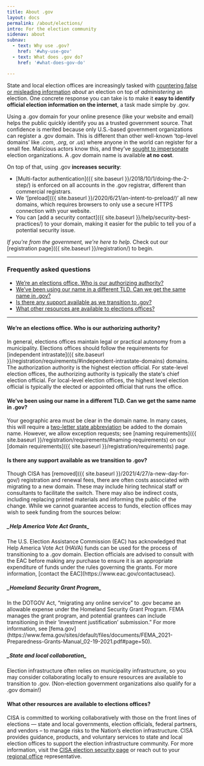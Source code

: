 ```yaml
---
title: About .gov
layout: docs
permalink: /about/elections/
intro: For the election community
sidenav: about
subnav:
  - text: Why use .gov?
    href: '#why-use-gov'
  - text: What does .gov do?
    href: '#what-does-gov-do'

---
```

State and local election offices are increasingly tasked with [countering false or misleading information](https://www.cisa.gov/mdm) _about_ an election on top of _administering_ an election. One concrete response you can take is to make it **easy to identify official election information on the internet**, a task made simple by .gov.  

Using a .gov domain for your online presence (like your website and email) helps the public quickly identify you as a trusted government source. That confidence is merited because only U.S.-based government organizations can register a .gov domain. This is different than other well-known ‘top-level domains’ like _.com_, _.org_, or _.us_) where anyone in the world can register for a small fee. Malicious actors know this, and they’ve [sought to impersonate](https://www.ic3.gov/Media/Y2020/PSA201002) election organizations. A .gov domain name is available **at no cost**.

On top of that, using .gov **increases security**:
* [Multi-factor authentication]({{ site.baseurl }}/2018/10/1/doing-the-2-step/) is enforced on all accounts in the .gov registrar, different than commercial registrars.
* We ‘[preload]({{ site.baseurl }}/2020/6/21/an-intent-to-preload/)’ all new domains, which requires browsers to only use a secure HTTPS connection with your website.
* You can [add a security contact]({{ site.baseurl }}/help/security-best-practices/) to your domain, making it easier for the public to tell you of a potential security issue.

_If you're from the government, we're here to help_. Check out our [registration page]({{ site.baseurl }}/registration/) to begin.

- - -
### Frequently asked questions

* [We’re an elections office. Who is our authorizing authority?](#were-an-elections-office-who-is-our-authorizing-authority)
* [We’ve been using our name in a different TLD. Can we get the same name in .gov?](#weve-been-using-our-name-in-a-different-tld-can-we-get-the-same-name-in-gov)
* [Is there any support available as we transition to .gov?](#is-there-any-support-available-as-we-transition-to-gov)
* [What other resources are available to elections offices?](#what-other-resources-are-available-to-elections-offices)

- - -

#### We’re an elections office. Who is our authorizing authority?

In general, elections offices maintain legal or practical autonomy from a municipality. Elections offices should follow the requirements for [independent intrastate]({{ site.baseurl }}/registration/requirements/#independent-intrastate-domains) domains. The authorization authority is the highest election official. For state-level election offices, the authorizing authority is typically the state's chief election official. For local-level election offices, the highest level election official is typically the elected or appointed official that runs the office.

#### We’ve been using our name in a different TLD. Can we get the same name in .gov?

Your geographic area must be clear in the domain name. In many cases, this will require a [two-letter state abbreviation](https://pe.usps.com/text/pub28/28apb.htm) be added to the domain name. However, we allow exception requests; see [naming requirements]({{ site.baseurl }}/registration/requirements/#naming-requirements) on our [domain requirements]({{ site.baseurl }}/registration/requirements) page.

#### Is there any support available as we transition to .gov?

Though CISA has [removed]({{ site.baseurl }}/2021/4/27/a-new-day-for-gov/) registration and renewal fees, there are often costs associated with migrating to a new domain. These may include hiring technical staff or consultants to facilitate the switch. There may also be indirect costs, including replacing printed materials and informing the public of the change. While we cannot guarantee access to funds, election offices may wish to seek funding from the sources below:  

<h5>_Help America Vote Act Grants_</h5>
The U.S. Election Assistance Commission (EAC) has acknowledged that Help America Vote Act (HAVA) funds can be used for the process of transitioning to a .gov domain. Election officials are advised to consult with the EAC before making any purchase to ensure it is an appropriate expenditure of funds under the rules governing the grants. For more information, [contact the EAC](https://www.eac.gov/contactuseac).

<h5>_Homeland Security Grant Program_</h5>
In the DOTGOV Act, “migrating any online service” to .gov became an allowable expense under the Homeland Security Grant Program. FEMA manages the grant program,  and potential grantees can include transitioning in their ‘investment justification’ submission.” For more information, see [fema.gov](https://www.fema.gov/sites/default/files/documents/FEMA_2021-Preparedness-Grants-Manual_02-19-2021.pdf#page=50).

<h5>_State and local collaboration_</h5>
Election infrastructure often relies on municipality infrastructure, so you may consider collaborating locally to ensure resources are available to transition to .gov. (Non-election government organizations also qualify for a .gov domain!)

#### What other resources are available to elections offices?

CISA is committed to working collaboratively with those on the front lines of elections — state and local governments, election officials, federal partners, and vendors – to manage risks to the Nation’s election infrastructure. CISA provides guidance, products, and voluntary services to state and local election offices to support the election infrastructure community. For more information, visit the [CISA election security page](https://www.cisa.gov/election-security) or reach out to your [regional office](https://www.cisa.gov/cisa-regions) representative.   
